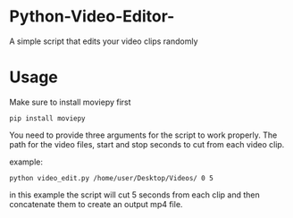 # Python-Video-Editor-
A simple script that edits your video clips randomly

# Usage
Make sure to install moviepy first
```
pip install moviepy
```

You need to provide three arguments for the script
to work properly. The path for the video files,
start and stop seconds to cut from each video clip.

example:
```
python video_edit.py /home/user/Desktop/Videos/ 0 5
```
in this example the script will cut 5 seconds from each clip and 
then concatenate them to create an output mp4 file.
